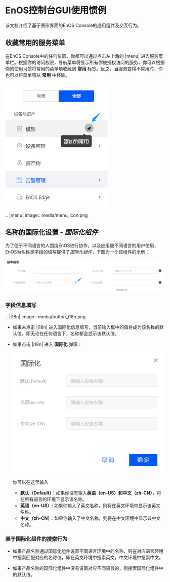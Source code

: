 # EnOS控制台GUI使用惯例

该文档介绍了基于图形界面的EnOS Console的通用组件及交互行为。

## 收藏常用的服务菜单

在EnOS Console中的任何位置，你都可以通过点击左上角的 |menu| 进入服务菜单栏。根据你的访问权限，导航菜单将显示所有你被授权访问的服务，你可以根据你的使用习惯将常用的菜单项收藏到 **常用** 标签。反之，当服务变得不常用时，你也可以将菜单项从 **常用** 中移除。

![](media/menu_favorites.png)

.. |menu| image:: media/menu_icon.png

## 名称的国际化设置 - *国际化组件*

为了便于不同语言的人围绕EnOS进行协作，以及应用被不同语言的用户使用，EnOS为名称类字段的填写提供了*国际化组件*，下图为一个该组件的示例：

![](media/i18n_1.png)

### 字段信息填写

.. |i18n| image:: media/button_i18n.png

- 如果未点击 |i18n| 进入国际化信息填写，当前输入框中的值将成为该名称的默认值，即无论在任何语言下，名称都会显示该默认值。

- 如果点击 |i18n| 进入 **国际化** 弹窗：

  ![](media/i18n.png)

  你可以在这里输入
  - **默认（Default）**：如果你没有输入**英语（en-US）**和**中文（zh-CN）**，将在所有语言的环境下显示该名称。
  - **英语（en-US）**: 如果你输入了英文名称，则将在英文环境中显示该英文名称。
  - **中文（zh-CN）**：如果你输入了中文名称，则将在中文环境中显示该中文名称。

### 基于国际化组件的搜索行为

- 如果产品名称通过国际化组件设置不同语言环境中的名称，则在对应语言环境中搜索匹配对应的名称值，即在英文环境中搜索英文，中文环境中搜索中文。

- 如果产品名称的国际化组件中没有设置对应不同语言的，则搜索国际化组件中的默认值。








